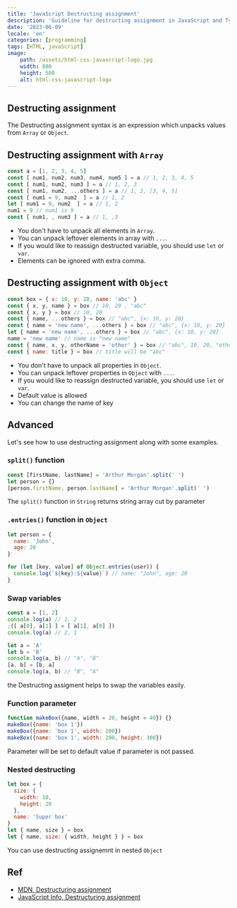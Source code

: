 ```yaml
---
title: 'JavaScript Destructing assignment'
description: 'Guideline for destructing assignment in JavaScript and Typescript'
date: '2023-06-09'
locale: 'en'
categories: [programming]
tags: [HTML, javaScript]
image:
    path: /assets/html-css-javascript-logo.jpg
    width: 800
    height: 500
    alt: html-css-javascript-logo
---
```

## Destructing assignment
The Destructing assignment syntax is an expression which unpacks values from `Array` or `Object`.

## Destructing assignment with `Array`
```js
const a = [1, 2, 3, 4, 5]
const [ num1, num2, num3, num4, num5 ] = a // 1, 2, 3, 4, 5
const [ num1, num2, num3 ] = a // 1, 2, 3
const [ num1, num2, ...others ] = a // 1, 2, [3, 4, 5]
const [ num1 = 9, num2  ] = a // 1, 2
let [ num1 = 9, num2  ] = a // 1, 2
num1 = 9 // num1 is 9
const [ num1, , num3 ] = a // 1, ,3
```
- You don't have to unpack all elements in `Array`.
- You can unpack leftover elements in array with `...`.
- If you would like to reassign destructed variable, you should use `let` or `var`.
- Elements can be ignored with extra comma.

## Destructing assignment with `Object`
```js
const box = { x: 10, y: 20, name: 'abc' }
const { x, y, name } = box // 10, 20 , "abc"
const { x, y } = box // 10, 20
const { name, ...others } = box // "abc", {x: 10, y: 20} 
const { name = 'new name', ...others } = box // "abc", {x: 10, y: 20} 
let { name = 'new name', ...others } = box // "abc", {x: 10, y: 20}
name = 'new name' // name is "new name"
const { name, x, y, otherName = 'other' } = box // "abc", 10, 20, "other"
const { name: title } = box // title will be "abc"
```
- You don't have to unpack all properties in `Object`.
- You can unpack leftover properties in `Object` with `...`.
- If you would like to reassign destructed variable, you should use `let` or `var`.
- Default value is allowed
- You can change the name of key

## Advanced
Let's see how to use destructing assignment along with some examples.
### `split()` function
```js
const [firstName, lastName] = 'Arthur Morgan'.split(' ')
let person = {}
[person.firstName, person.lastName] = 'Arthur Morgan'.split(' ')
```
The `split()` function in `String` returns string array cut by parameter
### `.entries()` function in `Object`
```js
let person = {
  name: 'John',
  age: 20
}

for (let [key, value] of Object.entries(user)) {
  console.log(`${key}:${value}`) // name: "John", age: 20
}
```

### Swap variables
```js
const a = [1, 2]
console.log(a) // 1, 2
;([ a[0], a[1] ] = [ a[1], a[0] ]) 
console.log(a) // 2, 1
```
```js
let a = 'A'
let b = 'B'
console.log(a, b) // "A", "B"
[a, b] = [b, a]
console.log(a, b) // "B", "A"
```
the Destructing assigment helps to swap the variables easily.

### Function parameter
```js
function makeBox({name, width = 20, height = 40}) {}
makeBox({name: 'box 1'})
makeBox({name: 'box 1', width: 200})
makeBox({name: 'box 1', width: 200, height: 300})
```
Parameter will be set to default value if parameter is not passed.

### Nested destructing
```js
let box = {
  size: {
    width: 10,
    height: 20
  },
  name: 'Super box'
}
let { name, size } = box
let { name, size: { width, height } } = box
```
You can use destructing assignemnt in nested `Object`

## Ref
- [MDN, Destructuring assignment](https://developer.mozilla.org/en-US/docs/Web/JavaScript/Reference/Operators/Destructuring_assignment)
- [JavaScript Info, Destructuring assignment](https://javascript.info/destructuring-assignment)
